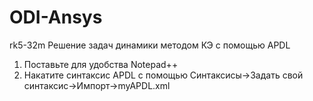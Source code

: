 # ODI-Ansys
rk5-32m
Решение задач динамики методом КЭ с помощью APDL
1) Поставьте для удобства Notepad++
2) Накатите синтаксис APDL с помощью Синтаксисы->Задать свой синтаксис->Импорт->myAPDL.xml
